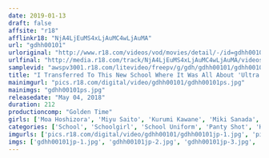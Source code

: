 ```yaml
---
date: 2019-01-13
draft: false
affsite: "r18"
afflinkr18: "NjA4LjEuMS4xLjAuMC4wLjAuMA"
url: "gdhh00101"
urloriginal: "http://www.r18.com/videos/vod/movies/detail/-/id=gdhh00101"
urlfinal: "http://media.r18.com/track/NjA4LjEuMS4xLjAuMC4wLjAuMA/videos/vod/movies/detail/-/id=gdhh00101"
samplevid: "awspv3001.r18.com/litevideo/freepv/g/gdh/gdhh00101/gdhh00101_dmb_w.mp4"
title: "I Transferred To This New School Where It Was All About 'Ultra Cool Biz!' All The Students And Teachers Are Showing Off Their Bellies! Panty Shot Action Galore! An Ultra Mini Mini Uniform Action With Tits Practically Showing To Get My Dick On Full Erection Alert For A Hot And Horny School Life!"
mainimgurl: "pics.r18.com/digital/video/gdhh00101/gdhh00101ps.jpg"
mainimgs: "gdhh00101ps.jpg"
releasedate: "May 04, 2018"
duration: 212
productioncomp: "Golden Time"
girls: ['Moa Hoshizora', 'Miyu Saito', 'Kurumi Kawane', 'Miki Sanada', 'Ko Asumi (Mari Koizumi)', 'Nanako Miyamura']
categories: ['School', 'Schoolgirl', 'School Uniform', 'Panty Shot', 'Harlem', 'Hi-Def']
imgurls: ['pics.r18.com/digital/video/gdhh00101/gdhh00101jp-1.jpg', 'pics.r18.com/digital/video/gdhh00101/gdhh00101jp-2.jpg', 'pics.r18.com/digital/video/gdhh00101/gdhh00101jp-3.jpg', 'pics.r18.com/digital/video/gdhh00101/gdhh00101jp-4.jpg', 'pics.r18.com/digital/video/gdhh00101/gdhh00101jp-5.jpg', 'pics.r18.com/digital/video/gdhh00101/gdhh00101jp-6.jpg', 'pics.r18.com/digital/video/gdhh00101/gdhh00101jp-7.jpg', 'pics.r18.com/digital/video/gdhh00101/gdhh00101jp-8.jpg', 'pics.r18.com/digital/video/gdhh00101/gdhh00101jp-9.jpg', 'pics.r18.com/digital/video/gdhh00101/gdhh00101jp-10.jpg', 'pics.r18.com/digital/video/gdhh00101/gdhh00101jp-11.jpg', 'pics.r18.com/digital/video/gdhh00101/gdhh00101jp-12.jpg', 'pics.r18.com/digital/video/gdhh00101/gdhh00101jp-13.jpg', 'pics.r18.com/digital/video/gdhh00101/gdhh00101jp-14.jpg', 'pics.r18.com/digital/video/gdhh00101/gdhh00101jp-15.jpg', 'pics.r18.com/digital/video/gdhh00101/gdhh00101jp-16.jpg', 'pics.r18.com/digital/video/gdhh00101/gdhh00101jp-17.jpg', 'pics.r18.com/digital/video/gdhh00101/gdhh00101jp-18.jpg', 'pics.r18.com/digital/video/gdhh00101/gdhh00101jp-19.jpg', 'pics.r18.com/digital/video/gdhh00101/gdhh00101jp-20.jpg']
imgs: ['gdhh00101jp-1.jpg', 'gdhh00101jp-2.jpg', 'gdhh00101jp-3.jpg', 'gdhh00101jp-4.jpg', 'gdhh00101jp-5.jpg', 'gdhh00101jp-6.jpg', 'gdhh00101jp-7.jpg', 'gdhh00101jp-8.jpg', 'gdhh00101jp-9.jpg', 'gdhh00101jp-10.jpg', 'gdhh00101jp-11.jpg', 'gdhh00101jp-12.jpg', 'gdhh00101jp-13.jpg', 'gdhh00101jp-14.jpg', 'gdhh00101jp-15.jpg', 'gdhh00101jp-16.jpg', 'gdhh00101jp-17.jpg', 'gdhh00101jp-18.jpg', 'gdhh00101jp-19.jpg', 'gdhh00101jp-20.jpg']
---
```

